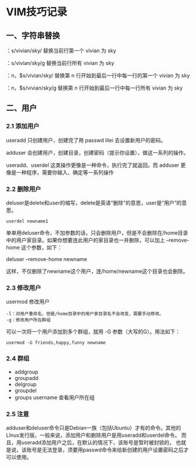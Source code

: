 # VIM技巧记录

## 一、字符串替换

：s/vivian/sky/ 替换当前行第一个 vivian 为 sky 


：s/vivian/sky/g 替换当前行所有 vivian 为 sky 

：n，$s/vivian/sky/ 替换第 n 行开始到最后一行中每一行的第一个 vivian 为 sky 

：n，$s/vivian/sky/g 替换第 n 行开始到最后一行中每一行所有 vivian 为 sky 



## 二、用户

### 2.1 添加用户

useradd 只创建用户，创建完了用 passwd lilei 去设置新用户的密码。

adduser 会创建用户，创建目录，创建密码（提示你设置），做这一系列的操作。

 useradd、userdel 这类操作更像是一种命令，执行完了就返回。而 adduser 更像是一种程序，需要你输入、确定等一系列操作

### 2.2 删除用户

deluser是delete和user的缩写，delete是英语“删除”的意思，user是“用户”的意思。

```shell
userdel newname1
```

单单用deluser命令，不加参数的话，只会删除用户，但是不会删除在/home目录中的用户家目录。如果你想要连此用户的家目录也一并删除，可以加上 –remove-home 这个参数，如下：

deluser –remove-home newname

这样，不仅删除了newname这个用户，连/home/newname这个目录也会删除。

### 2.3 修改用户

usermod 修改用户

```shell
-l：对用户重命名，但是/home目录中的用户家目录名不会改变，需要手动修改。
-g：修改用户所在群组
```

可以一次将一个用户添加到多个群组，就用 -G 参数（大写的G）。用法如下：

```shell
usermod -G friends,happy,funny newname
```

### 2.4 群组

- addgroup
- groupadd
- delgroup 
- groupdel
- groups username  查看用户所在组

### 2.5 注意

adduser和deluser命令只是Debian一族（包括Ubuntu）才有的命令。其他的LInux发行版，一般来说，添加用户和删除用户是用useradd和userdel命令。
而且，用useradd添加用户之后，在默认的情况下，该账号是暂时被封锁的， 也就是说，该账号是无法登录，须要用passwd命令来给新创建的用户设置密码之后才可以使用。